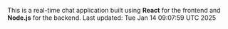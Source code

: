 This is a real-time chat application built using **React** for the frontend and **Node.js** for the backend.
Last updated: Tue Jan 14 09:07:59 UTC 2025
